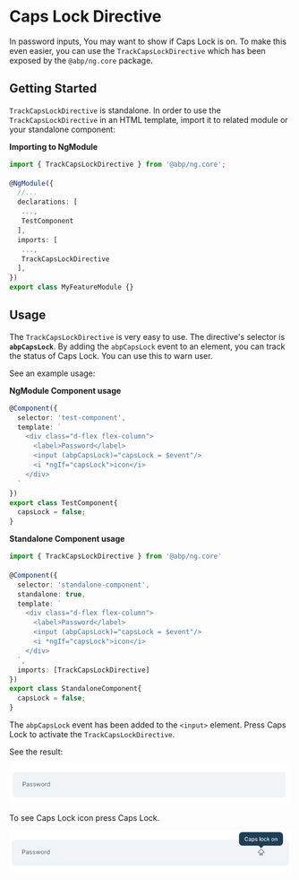 # Caps Lock Directive

In password inputs, You may want to show if Caps Lock is on. To make this even easier, you can use the `TrackCapsLockDirective` which has been exposed by the `@abp/ng.core` package.


## Getting Started

`TrackCapsLockDirective` is standalone. In order to use the `TrackCapsLockDirective` in an HTML template, import it to related module or your standalone component:

**Importing to NgModule**
```ts
import { TrackCapsLockDirective } from '@abp/ng.core';

@NgModule({
  //...
  declarations: [
   ...,
   TestComponent
  ],
  imports: [
   ...,
   TrackCapsLockDirective
  ],
})
export class MyFeatureModule {}
```

## Usage

The `TrackCapsLockDirective` is very easy to use. The directive's selector is **`abpCapsLock`**. By adding the `abpCapsLock` event to an element, you can track the status of Caps Lock. You can use this to warn user.

See an example usage:

**NgModule Component usage**
```ts
@Component({
  selector: 'test-component',
  template: `
    <div class="d-flex flex-column">
      <label>Password</label>
      <input (abpCapsLock)="capsLock = $event"/>
      <i *ngIf="capsLock">icon</i>
    </div>
  `
})
export class TestComponent{
  capsLock = false;
}
```

**Standalone Component usage**
```ts
import { TrackCapsLockDirective } from '@abp/ng.core'

@Component({
  selector: 'standalone-component',
  standalone: true,
  template: `
    <div class="d-flex flex-column">
      <label>Password</label>
      <input (abpCapsLock)="capsLock = $event"/>
      <i *ngIf="capsLock">icon</i>
    </div>
  `,
  imports: [TrackCapsLockDirective]
})
export class StandaloneComponent{
  capsLock = false;
}
```

The `abpCapsLock` event has been added to the `<input>` element. Press Caps Lock to activate the `TrackCapsLockDirective`.

See the result:

![Show Password directive](./images/CapsLockDirective1.png)

To see Caps Lock icon press Caps Lock.

![Show Password directive](./images/CapsLockDirective2.png)
